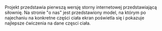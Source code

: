 Projekt przedstawia pierwszą wersję storny internetowej przedstawiającą siłownię.
Na stronie "o nas" jest przedstawiony model, na którym po najechaniu na konkretne części ciała ekran poświetla się i pokazuje najlepsze ćwiczenia na dane częsci ciała.
